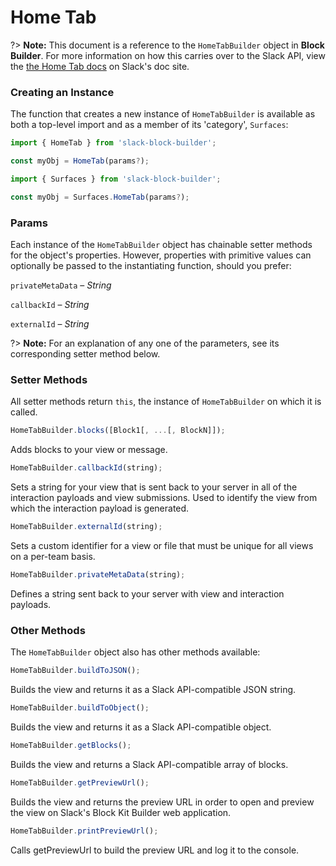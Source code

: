 # Home Tab

?> **Note:** This document is a reference to the `HomeTabBuilder` object in **Block Builder**. For more information on how this carries over to the Slack API, view the [the Home Tab docs](https:&#x2F;&#x2F;api.slack.com&#x2F;reference&#x2F;surfaces&#x2F;views) on Slack's doc site.

### Creating an Instance 

The function that creates a new instance of `HomeTabBuilder` is available as both a top-level import and as a member of its 'category', `Surfaces`:

```javascript
import { HomeTab } from 'slack-block-builder';

const myObj = HomeTab(params?);

```

```javascript
import { Surfaces } from 'slack-block-builder';

const myObj = Surfaces.HomeTab(params?);
```

### Params

Each instance of the `HomeTabBuilder` object has chainable setter methods for the object's properties. However, properties with primitive values can optionally be passed to the instantiating function, should you prefer:

`privateMetaData` – *String*

`callbackId` – *String*

`externalId` – *String*


?> **Note:** For an explanation of any one of the parameters, see its corresponding setter method below.

### Setter Methods

All setter methods return `this`, the instance of `HomeTabBuilder` on which it is called.

```javascript
HomeTabBuilder.blocks([Block1[, ...[, BlockN]]);
```

Adds blocks to your view or message. 
```javascript
HomeTabBuilder.callbackId(string);
```

Sets a string for your view that is sent back to your server in all of the interaction payloads and view submissions. Used to identify the view from which the interaction payload is generated. 
```javascript
HomeTabBuilder.externalId(string);
```

Sets a custom identifier for a view or file that must be unique for all views on a per-team basis. 
```javascript
HomeTabBuilder.privateMetaData(string);
```

Defines a string sent back to your server with view and interaction payloads. 

### Other Methods

The `HomeTabBuilder` object also has other methods available:

```javascript
HomeTabBuilder.buildToJSON();
```

Builds the view and returns it as a Slack API-compatible JSON string. 
```javascript
HomeTabBuilder.buildToObject();
```

Builds the view and returns it as a Slack API-compatible object. 
```javascript
HomeTabBuilder.getBlocks();
```

Builds the view and returns a Slack API-compatible array of blocks. 
```javascript
HomeTabBuilder.getPreviewUrl();
```

Builds the view and returns the preview URL in order to open and preview the view on Slack's Block Kit Builder web application. 
```javascript
HomeTabBuilder.printPreviewUrl();
```

Calls getPreviewUrl to build the preview URL and log it to the console. 
